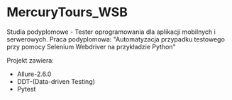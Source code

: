 # MercuryTours_WSB

Studia podyplomowe - Tester oprogramowania dla aplikacji mobilnych i serwerowych. Praca podyplomowa:  "Automatyzacja przypadku testowego przy pomocy Selenium Webdriver na przykładzie Python"

Projekt zawiera:
- Allure-2.6.0
- DDT-(Data-driven Testing)
- Pytest

